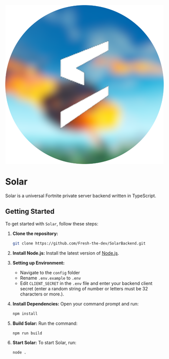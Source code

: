 <div style="text-align:center;">
  <img src="assets/Solar.png" alt="Solar.png" style="display:block; margin:auto;">
</div>
  
</div>

# Solar

Solar is a universal Fortnite private server backend written in TypeScript.

## Getting Started

To get started with `Solar`, follow these steps:

1. **Clone the repository:**

   ```bash
   git clone https://github.com/Fresh-the-dev/SolarBackend.git
   ```

2. **Install Node.js:**
   Install the latest version of [Node.js](https://nodejs.org/).

3. **Setting up Environment:**

   - Navigate to the `config` folder
   - Rename `.env.example` to `.env`
   - Edit `CLIENT_SECRET` in the `.env` file and enter your backend client secret (enter a random string of number or letters must be 32 characters or more.).

4. **Install Dependencies:**
   Open your command prompt and run:

   ```bash
   npm install
   ```

5. **Build Solar:**
   Run the command:

   ```bash
   npm run build
   ```

6. **Start Solar:**
   To start Solar, run:
   ```bash
   node .
   ```
